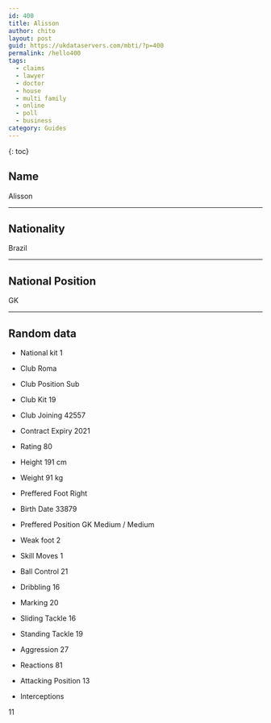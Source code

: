 ```yaml
---
id: 400
title: Alisson
author: chito
layout: post
guid: https://ukdataservers.com/mbti/?p=400
permalink: /hello400
tags:
  - claims
  - lawyer
  - doctor
  - house
  - multi family
  - online
  - poll
  - business
category: Guides
---
```



{: toc}

## Name  
Alisson 

* * *

## Nationality  
Brazil 

* * *

## National Position  
GK 

* * *

## Random data 

  * National kit 
1 

  * Club 
Roma 

  * Club Position 
Sub 

  * Club Kit 
19 

  * Club Joining 
42557 

  * Contract Expiry 
2021 

  * Rating 
80 

  * Height 
191 cm 

  * Weight 
91 kg 

  * Preffered Foot 
Right 

  * Birth Date 
33879 

  * Preffered Position 
GK Medium / Medium 

  * Weak foot 
2 

  * Skill Moves 
1 

  * Ball Control 
21 

  * Dribbling 
16 

  * Marking 
20 

  * Sliding Tackle 
16 

  * Standing Tackle 
19 

  * Aggression 
27 

  * Reactions 
81 

  * Attacking Position 
13 

  * Interceptions 

11